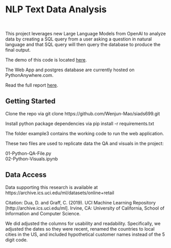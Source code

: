 <h1>NLP Text Data Analysis</h1><br>
<p>
This project leverages new Large Language Models from OpenAI to analyze data by creating a SQL query from a user asking a question in natural language and that SQL query will then query the database to produce the final output.
</p>
<p>
The demo of this code is located <a href='https://madsteam.pythonanywhere.com/example3/'>here</a>.
</p>
<p>
The Web App and postgres database are currently hosted on PythonAnywhere.com.
</p>
<p>
Read the full report <a href='https://docs.google.com/document/d/1iwomwkDXeGCfXZMS-bf3sui0GaBkR70tCN9BwpwSig0/edit#'>here</a>.

<h2>Getting Started</h2>
<p>
Clone the repo via git clone https://github.com/Wenjun-Mao/siads699.git<br>
</p>
<p>
Install python package dependencies via pip install -r requirements.txt
</p>
<p>
The folder example3 contains the working code to run the web application.
</p>
<p>
These two files are used to replicate data the QA and visuals in the project:
</p>
<p>
01-Python-QA-File.py<br>
02-Python-Visuals.ipynb
</p>
<h2>Data Access</h2>

<p>
Data supporting this research is available at https://archive.ics.uci.edu/ml/datasets/online+retail
</p>
<p>
Citation: Dua, D. and Graff, C. (2019). UCI Machine Learning Repository [http://archive.ics.uci.edu/ml]. Irvine, CA: University of California, School of Information and Computer Science.
</p>
<p>
We did adjusted the columns for usability and readability. Specifically, we adjusted the dates so they were recent, renamed the countries to local cities in the US, and included hypothetical customer names instead of the 5 digit code.
</p>